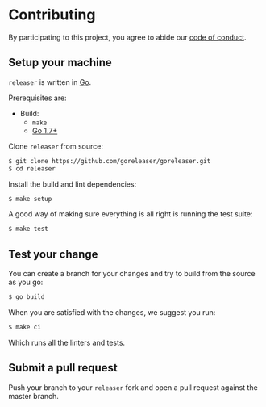 # Contributing

By participating to this project, you agree to abide our [code of
conduct](/CODE_OF_CONDUCT.md).

## Setup your machine

`releaser` is written in [Go](https://golang.org/).

Prerequisites are:

* Build:
  * `make`
  * [Go 1.7+](http://golang.org/doc/install)

Clone `releaser` from source:

```sh
$ git clone https://github.com/goreleaser/goreleaser.git
$ cd releaser
```

Install the build and lint dependencies:

``` sh
$ make setup
```

A good way of making sure everything is all right is running the test suite:

``` sh
$ make test
```

## Test your change

You can create a branch for your changes and try to build from the source as you go:

``` sh
$ go build
```

When you are satisfied with the changes, we suggest you run:

``` sh
$ make ci
```

Which runs all the linters and tests.

## Submit a pull request

Push your branch to your `releaser` fork and open a pull request against the
master branch.

